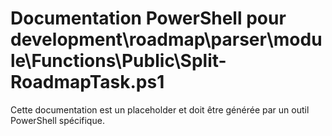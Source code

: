 # Documentation PowerShell pour development\roadmap\parser\module\Functions\Public\Split-RoadmapTask.ps1

Cette documentation est un placeholder et doit être générée par un outil PowerShell spécifique.
